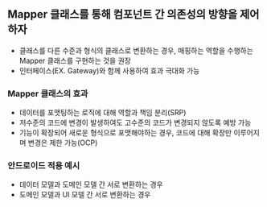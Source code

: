 ## Mapper 클래스를 통해 컴포넌트 간 의존성의 방향을 제어하자
- 클래스를 다른 수준과 형식의 클래스로 변환하는 경우, 매핑하는 역할을 수행하는 Mapper 클래스를 구현하는 것을 권장
- 인터페이스(EX. Gateway)와 함께 사용하여 효과 극대화 가능
### Mapper 클래스의 효과
- 데이터를 포맷팅하는 로직에 대해 역할과 책임 분리(SRP)
- 저수준의 코드에 변경이 발생하여도 고수준의 코드가 변경되지 않도록 예방 가능
- 기능이 확장되어 새로운 형식으로 포맷해야하는 경우, 코드에 대해 확장만 이루어지며 변경은 제한 가능(OCP)
### 안드로이드 적용 예시
- 데이터 모델과 도메인 모델 간 서로 변환하는 경우
- 도메인 모델과 UI 모델 간 서로 변환하는 경우
